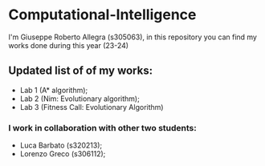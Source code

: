 # Computational-Intelligence

I'm Giuseppe Roberto Allegra (s305063), in this repository you can find my works done during this year (23-24)

## Updated list of of my works:
- Lab 1 (A* algorithm);
- Lab 2 (Nim: Evolutionary algorithm);
- Lab 3 (Fitness Call: Evolutionary Algorithm)



### I work in collaboration with other two students: 
- Luca Barbato (s320213);
- Lorenzo Greco (s306112);
